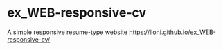 # ex_WEB-responsive-cv
A simple responsive resume-type website
https://lloni.github.io/ex_WEB-responsive-cv/
